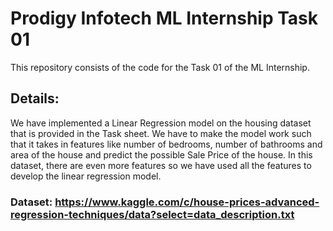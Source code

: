 # Prodigy Infotech ML Internship Task 01

This repository consists of the code for the Task 01 of the ML Internship.

## Details:

We have implemented a Linear Regression model on the housing dataset that is provided in the Task sheet. We have to make the model work such that it takes in features like number of bedrooms, number of bathrooms and area of the house and predict the possible Sale Price of the house. In this dataset, there are even more features so we have used all the features to develop the linear regression model.

### Dataset: https://www.kaggle.com/c/house-prices-advanced-regression-techniques/data?select=data_description.txt

  
